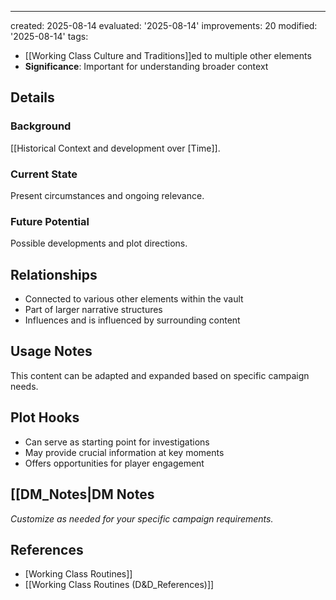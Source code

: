 ---
created: 2025-08-14
evaluated: '2025-08-14'
improvements: 20
modified: '2025-08-14'
tags:
- [[Working Class Culture and Traditions]]ed to multiple other elements
- **Significance**: Important for understanding broader context

## Details
### Background
[[Historical Context and development over [Time]].

### Current State
Present circumstances and ongoing relevance.

### Future Potential
Possible developments and plot directions.

## Relationships
- Connected to various other elements within the vault
- Part of larger narrative structures
- Influences and is influenced by surrounding content

## Usage Notes
This content can be adapted and expanded based on specific campaign needs.

## Plot Hooks
- Can serve as starting point for investigations
- May provide crucial information at key moments
- Offers opportunities for player engagement

## [[DM_Notes|DM Notes
*Customize as needed for your specific campaign requirements.*

## References

- [Working Class Routines]]
- [[Working Class Routines (D&D_References)]]
